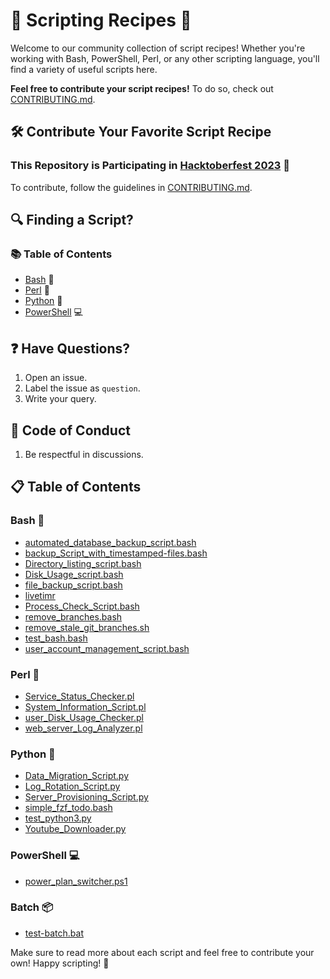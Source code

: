 # 🚀 Scripting Recipes 📜

Welcome to our community collection of script recipes! Whether you're working with Bash, PowerShell, Perl, or any other scripting language, you'll find a variety of useful scripts here.

**Feel free to contribute your script recipes!** To do so, check out [CONTRIBUTING.md](CONTRIBUTING.md).

## 🛠️ Contribute Your Favorite Script Recipe

### This Repository is Participating in [Hacktoberfest 2023](https://hacktoberfest.com/participation/#contributors) 🎉

To contribute, follow the guidelines in [CONTRIBUTING.md](CONTRIBUTING.md).

## 🔍 Finding a Script?

### 📚 Table of Contents

- [Bash](#bash-) 🐚
- [Perl](#perl-) 🐪
- [Python](#python-) 🐍
- [PowerShell](#powershell-) 💻

## ❓ Have Questions?

1. Open an issue.
2. Label the issue as `question`.
3. Write your query.

## 📜 Code of Conduct

1. Be respectful in discussions.

## 📋 Table of Contents

### Bash 🐚

- [automated_database_backup_script.bash](PreciousEddy/automated_database_backup_script.bash)
- [backup_Script_with_timestamped-files.bash](PreciousEddy/backup_Script_with_timestamped-files.bash)
- [Directory_listing_script.bash](PreciousEddy/Directory_listing_script.bash)
- [Disk_Usage_script.bash](PreciousEddy/Disk_Usage_script.bash)
- [file_backup_script.bash](PreciousEddy/file_backup_script.bash)
- [livetimr](raymelon/livetimr)
- [Process_Check_Script.bash](PreciousEddy/Process_Check_Script.bash)
- [remove_branches.bash](jsnoob921/remove_branches.bash)
- [remove_stale_git_branches.sh](Sylphritz/remove_stale_git_branches.sh)
- [test_bash.bash](raymelon/test_bash.bash)
- [user_account_management_script.bash](PreciousEddy/user_account_management_script.bash)

### Perl 🐪

- [Service_Status_Checker.pl](PreciousEddy/Perl/Service_Status_Checker.pl)
- [System_Information_Script.pl](PreciousEddy/Perl/System_Information_Script.pl)
- [user_Disk_Usage_Checker.pl](PreciousEddy/Perl/user_Disk_Usage_Checker.pl)
- [web_server_Log_Analyzer.pl](PreciousEddy/Perl/web_server_Log_Analyzer.pl)

### Python 🐍

- [Data_Migration_Script.py](PreciousEddy/Python/Data_Migration_Script.py)
- [Log_Rotation_Script.py](PreciousEddy/Python/Log_Rotation_Script.py)
- [Server_Provisioning_Script.py](PreciousEddy/Python/Server_Provisioning_Script.py)
- [simple_fzf_todo.bash](tusuii/simple_fzf_todo.bash)
- [test_python3.py](raymelon/test_python3.py)
- [Youtube_Downloader.py](PreciousEddy/Python/Youtube_Downloader.py)

### PowerShell 💻

- [power_plan_switcher.ps1](raymelon/power_plan_switcher.ps1)

### Batch 📦

- [test-batch.bat](raymelon/test-batch.bat)

Make sure to read more about each script and feel free to contribute your own! Happy scripting! 🚀
